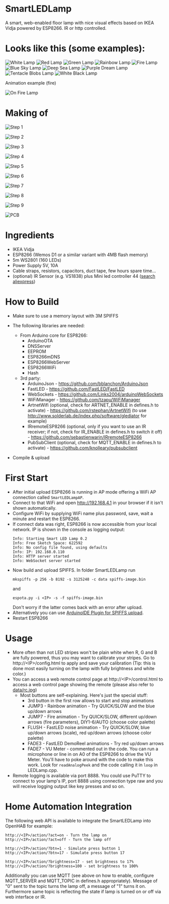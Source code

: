 # SmartLEDLamp

A smart, web-enabled floor lamp with nice visual effects based on IKEA Vidja powered by ESP8266.
IR or http controlled.

# Looks like this (some examples):

![White Lamp](assets/lamp_white.png) ![Red Lamp](assets/lamp_red.png) ![Green Lamp](assets/lamp_green.png) ![Rainbow Lamp](assets/lamp_rainbow.png) ![Fire Lamp](assets/lamp_fire.png) ![Blue Sky Lamp](assets/lamp_bluesky.png) ![Deep Sea Lamp](assets/lamp_deepsea.png) ![Purple Dream Lamp](assets/lamp_purpledream.png) ![Tentacle Blobs Lamp](assets/lamp_tentacleblobs.png) ![White Black Lamp](assets/lamp_whiteblack.png)

Animation example (fire)

![On Fire Lamp](assets/lamp_onfire.gif)


# Making of

![Step 1](assets/makingof01.png) 

![Step 2](assets/makingof02.png) 

![Step 3](assets/makingof03.png)  

![Step 4](assets/makingof04.png)

![Step 5](assets/makingof05.png)

![Step 6](assets/makingof06.png)

![Step 7](assets/makingof07.png)

![Step 8](assets/makingof08.png)

![Step 9](assets/makingof09.png)

![PCB](PCB/LEDLamp_pcb.png)


# Ingredients
* IKEA Vidja
* ESP8266 (Wemos D1 or a similar variant with 4MB flash memory)
* 5m WS2801 (160 LEDs)
* Power Supply 5V, 10A
* Cable straps, resistors, capacitors, duct tape, few hours spare time...
* (optional) IR Sensor (e.g. VS1838) plus Mini led controller 44 ([search aliexpress](https://de.aliexpress.com/wholesale?SearchText=remote+control+44))

# How to Build
* Make sure to use a memory layout with 3M SPIFFS
* The following libraries are needed:
  * From Arduino core for ESP8266:
    * ArduinoOTA
    * DNSServer
    * EEPROM
    * ESP8266mDNS
    * ESP8266WebServer
    * ESP8266WiFi
    * Hash
  * 3rd party:
    * ArduinoJson - https://github.com/bblanchon/ArduinoJson
    * FastLED - https://github.com/FastLED/FastLED
    * WebSockets - https://github.com/Links2004/arduinoWebSockets
    * WiFiManager - https://github.com/tzapu/WiFiManager
    * ArtnetWifi (optional, check for ARTNET_ENABLE in defines.h to activate) - https://github.com/rstephan/ArtnetWifi (to use http://www.solderlab.de/index.php/software/glediator for example)
    * IRremoteESP8266 (optional, only if you want to use an IR receiver; if not, check for IR_ENABLE in defines.h to switch it off) - https://github.com/sebastienwarin/IRremoteESP8266
    * PubSubClient (optional, check for MQTT_ENABLE in defines.h to activate) - https://github.com/knolleary/pubsubclient
    
* Compile & upload

# First Start
* After initial upload ESP8266 is running in AP mode offering a WiFi AP connection called `SmartLEDLampAP`.
* Connect to that WiFi and open http://192.168.4.1 in your browser if it isn't shown automatically.
* Configure WiFi by supplying WiFi name plus password, save, wait a minute and restart the ESP8266.
* If connect data was right, ESP8266 is now accessible from your local network. IP is shown in the console as logging output:
  ```
  Info: Starting Smart LED Lamp 0.2
  Info: Free Sketch Space: 622592
  Info: No config file found, using defaults
  Info: IP: 192.168.0.110
  Info: HTTP server started
  Info: WebSocket server started
  ```
* Now build and upload SPIFFS. In folder SmartLEDLamp run
  ```
  mkspiffs -p 256 -b 8192 -s 3125248 -c data spiffs-image.bin
  ```
  and
  ```
  espota.py -i <IP> -s -f spiffs-image.bin
  ```
  Don't worry if the latter comes back with an error after upload.
* Alternatively you can use [ArduinoIDE Plugin for SPIFFS upload](https://github.com/esp8266/arduino-esp8266fs-plugin).
* Restart ESP8266

# Usage
* More often than not LED stripes won't be plain white when R, G and B are fully powered, thus you may want to calibrate your stripes. Go to http://&lt;IP&gt;/config.html to apply and save your calibration (Tip: this is done most easily turning on the lamp with fully brightness and white color.)
* You can access a web remote control page at http://&lt;IP&gt;/control.html to access a web control page showing the remote (please also refer to [data/rc.jpg](data/rc.jpg)) 
  * Most buttons are self-explaining. Here's just the special stuff:
    * 3rd button in the first row allows to start and stop animations
    * JUMP3 - Rainbow animation - Try QUICK/SLOW and the blue up/down arrows
    * JUMP7 - Fire animation - Try QUICK/SLOW, different up/down arrows (fire parameters), DIY1-6/AUTO (choose color palette)
    * FLUSH - FastLED noise animation - Try QUICK/SLOW, blue up/down arrows (scale), red up/down arrows (choose color palette) 
    * FADE3 - FastLED DemoReel animations - Try red up/down arrows
    * FADE7 - VU Meter - commented out in the code. You can run a microphone or line in on A0 of the ESP8266 to drive the VU Meter. You'll have to poke around with the code to make this work. Look for `readAnalogPeek` and the code calling it in `loop` in LEDLamp.cpp.
* Remote logging is available via port 8888. You could use PuTTY to connect to your lamp's IP, port 8888 using connection type raw and you will receive logging output like key presses and so on.

# Home Automation Integration
The following web API is available to integrate the SmartLEDLamp into OpenHAB for example:
```
http://<IP>/action/?act=on - Turn the lamp on
http://<IP>/action/?act=off - Turn the lamp off

http://<IP>/action/?btn=1 - Simulate press button 1
http://<IP>/action/?btn=17 - Simulate press button 17

http://<IP>/action/?brightness=17 - set brightness to 17%
http://<IP>/action/?brightness=100 - set brightness to 100%
```
Additionally you can use MQTT (see above on how to enable, configure MQTT_SERVER and MQTT_TOPIC in defines.h appropriately).
Message of "0" sent to the topic turns the lamp off, a message of "1" turns it on. Furthermore same topic is reflecting the state if lamp is turned on or off via web interface or IR.
